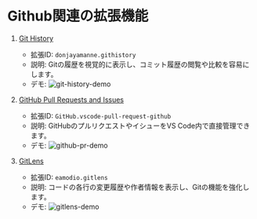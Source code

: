 <!--

Copyright © lvncer
All rights reserved.
Creative Commons Attribution 4.0 License (International): https://creativecommons.org/licenses/by/4.0/legalcode

-->

# Github関連の拡張機能

1. [Git History](https://marketplace.visualstudio.com/items?itemName=donjayamanne.githistory)
   - 拡張ID: `donjayamanne.githistory`
   - 説明: Gitの履歴を視覚的に表示し、コミット履歴の閲覧や比較を容易にします。
   - デモ: ![git-history-demo](https://raw.githubusercontent.com/DonJayamanne/gitHistoryVSCode/main/images/demo.gif)

2. [GitHub Pull Requests and Issues](https://marketplace.visualstudio.com/items?itemName=GitHub.vscode-pull-request-github)
   - 拡張ID: `GitHub.vscode-pull-request-github`
   - 説明: GitHubのプルリクエストやイシューをVS Code内で直接管理できます。
   - デモ: ![github-pr-demo](https://raw.githubusercontent.com/Microsoft/vscode-pull-request-github/main/documentation/images/pull-request-overview.png)

3. [GitLens](https://marketplace.visualstudio.com/items?itemName=eamodio.gitlens)
   - 拡張ID: `eamodio.gitlens`
   - 説明: コードの各行の変更履歴や作者情報を表示し、Gitの機能を強化します。
   - デモ: ![gitlens-demo](https://raw.githubusercontent.com/gitkraken/vscode-gitlens/main/images/docs/current-line-blame.png)
